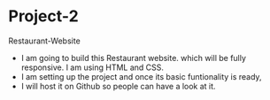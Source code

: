 # Project-2
Restaurant-Website

* I am going to build this Restaurant website. which will be fully responsive. I am using HTML and CSS.
* I am setting up the project and once its basic funtionality is ready, 
* I will host it on Github so people can have a look at it.
